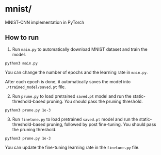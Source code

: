 # mnist/
MNIST-CNN implementation in PyTorch

## How to run
1. Run `main.py` to automatically download MNIST dataset and train the model.
```
python3 main.py
```
You can change the number of epochs and the learning rate in `main.py`.

After each epoch is done, it automatically saves the model into `./trained_model/saved.pt` file.


2. Run `prune.py` to load pretrained `saved.pt` model and run the static-threshold-based pruning. You should pass the pruning threshold.
```
python3 prune.py 1e-3
```

3. Run `finetune.py` to load pretrained `saved.pt` model and run the static-threshold-based pruning, followed by post fine-tuning. You should pass the pruning threshold.
```
python3 prune.py 1e-3
```
You can update the fine-tuning learning rate in the `finetune.py` file.
